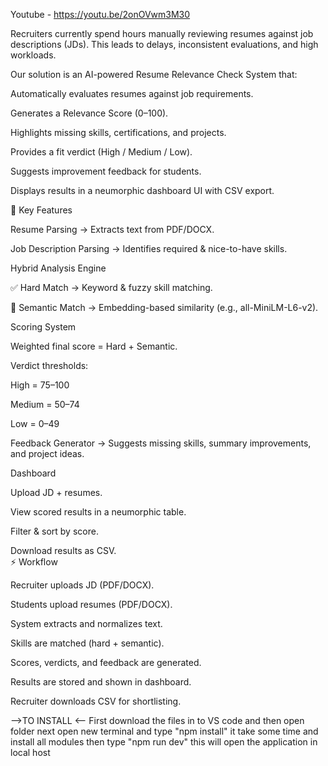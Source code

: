 Youtube - https://youtu.be/2onOVwm3M30

Recruiters currently spend hours manually reviewing resumes against job descriptions (JDs). This leads to delays, inconsistent evaluations, and high workloads.

Our solution is an AI-powered Resume Relevance Check System that:

Automatically evaluates resumes against job requirements.

Generates a Relevance Score (0–100).

Highlights missing skills, certifications, and projects.

Provides a fit verdict (High / Medium / Low).

Suggests improvement feedback for students.

Displays results in a neumorphic dashboard UI with CSV export.

🎯 Key Features

Resume Parsing → Extracts text from PDF/DOCX.

Job Description Parsing → Identifies required & nice-to-have skills.

Hybrid Analysis Engine

✅ Hard Match → Keyword & fuzzy skill matching.

🤖 Semantic Match → Embedding-based similarity (e.g., all-MiniLM-L6-v2).

Scoring System

Weighted final score = Hard + Semantic.

Verdict thresholds:

High = 75–100

Medium = 50–74

Low = 0–49

Feedback Generator → Suggests missing skills, summary improvements, and project ideas.

Dashboard

Upload JD + resumes.

View scored results in a neumorphic table.

Filter & sort by score.

Download results as CSV.                                                                                                                                                                                                                                                                                                        
⚡ Workflow

Recruiter uploads JD (PDF/DOCX).

Students upload resumes (PDF/DOCX).

System extracts and normalizes text.

Skills are matched (hard + semantic).

Scores, verdicts, and feedback are generated.

Results are stored and shown in dashboard.

Recruiter downloads CSV for shortlisting.   

-->TO INSTALL <--
First download the files in to VS code and then open folder 
next open new terminal and type "npm install"
it take some time and install all modules then type "npm run dev"
this will open the application in local host

